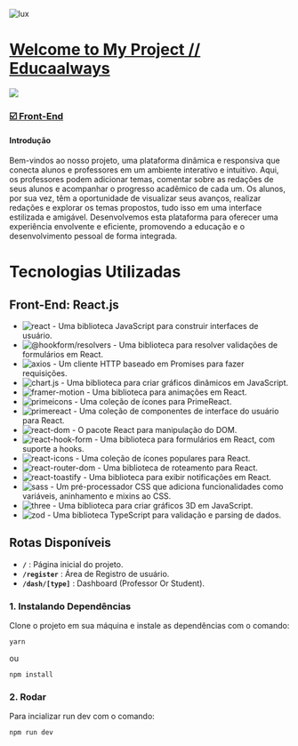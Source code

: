 ![lux](https://github.com/user-attachments/assets/5f75b7d6-a438-47e7-ae0e-e9288d40b07b)

<h1 align="left">
 <a href="https://cliente-15.vercel.app/" target="_blank">Welcome to My Project // Educaalways</a>
</h1>

<div align="left">
  <a href="https://cliente-15.vercel.app/">
    <img src="https://img.shields.io/badge/LINK%20Vercel-000000.svg?style=for-the-badge&logo=Vercel&labelColor=000">
  </a>
</div>

<div align="left">
 <h3>
 <a href="#front-end-nextjs">☑️ Front-End</a>
  </h3>
</div>

#### Introdução
Bem-vindos ao nosso projeto, uma plataforma dinâmica e responsiva que conecta alunos e professores em um ambiente interativo e intuitivo. Aqui, os professores podem adicionar temas, comentar sobre as redações de seus alunos e acompanhar o progresso acadêmico de cada um. Os alunos, por sua vez, têm a oportunidade de visualizar seus avanços, realizar redações e explorar os temas propostos, tudo isso em uma interface estilizada e amigável. Desenvolvemos esta plataforma para oferecer uma experiência envolvente e eficiente, promovendo a educação e o desenvolvimento pessoal de forma integrada.

# Tecnologias Utilizadas
## <span id="front-end-nextjs">Front-End: React.js</span>
- ![react](https://img.shields.io/badge/react-%5E18.2.0-teal?style=for-the-badge) - Uma biblioteca JavaScript para construir interfaces de usuário.
- ![@hookform/resolvers](https://img.shields.io/badge/%40hookform%2Fresolvers-%5E3.1.1-teal?style=for-the-badge) - Uma biblioteca para resolver validações de formulários em React.
- ![axios](https://img.shields.io/badge/axios-%5E1.4.0-teal?style=for-the-badge) - Um cliente HTTP baseado em Promises para fazer requisições.
- ![chart.js](https://img.shields.io/badge/chart.js-%5E4.4.4-teal?style=for-the-badge) - Uma biblioteca para criar gráficos dinâmicos em JavaScript.
- ![framer-motion](https://img.shields.io/badge/framer--motion-%5E10.16.1-teal?style=for-the-badge) - Uma biblioteca para animações em React.
- ![primeicons](https://img.shields.io/badge/primeicons-%5E7.0.0-teal?style=for-the-badge) - Uma coleção de ícones para PrimeReact.
- ![primereact](https://img.shields.io/badge/primereact-%5E10.8.2-teal?style=for-the-badge) - Uma coleção de componentes de interface do usuário para React.
- ![react-dom](https://img.shields.io/badge/react--dom-%5E18.2.0-teal?style=for-the-badge) - O pacote React para manipulação do DOM.
- ![react-hook-form](https://img.shields.io/badge/react--hook--form-%5E7.45.2-teal?style=for-the-badge) - Uma biblioteca para formulários em React, com suporte a hooks.
- ![react-icons](https://img.shields.io/badge/react--icons-%5E5.3.0-teal?style=for-the-badge) - Uma coleção de ícones populares para React.
- ![react-router-dom](https://img.shields.io/badge/react--router--dom-%5E6.14.2-teal?style=for-the-badge) - Uma biblioteca de roteamento para React.
- ![react-toastify](https://img.shields.io/badge/react--toastify-%5E9.1.3-teal?style=for-the-badge) - Uma biblioteca para exibir notificações em React.
- ![sass](https://img.shields.io/badge/sass-%5E1.64.1-teal?style=for-the-badge) - Um pré-processador CSS que adiciona funcionalidades como variáveis, aninhamento e mixins ao CSS.
- ![three](https://img.shields.io/badge/three-%5E0.167.1-teal?style=for-the-badge) - Uma biblioteca para criar gráficos 3D em JavaScript.
- ![zod](https://img.shields.io/badge/zod-%5E3.21.4-teal?style=for-the-badge) - Uma biblioteca TypeScript para validação e parsing de dados.

## Rotas Disponíveis

- **`/`** : Página inicial do projeto.
- **`/register`** : Área de Registro de usuário.
- **`/dash/[type]`** : Dashboard (Professor Or Student).

### 1. Instalando Dependências

Clone o projeto em sua máquina e instale as dependências com o comando:

```shell
yarn
```
ou
```shell
npm install
```

### 2. Rodar

Para incializar run dev com o comando:

```
npm run dev
```
